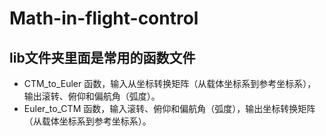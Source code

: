 # Math-in-flight-control
## lib文件夹里面是常用的函数文件
- CTM_to_Euler 函数，输入从坐标转换矩阵（从载体坐标系到参考坐标系），输出滚转、俯仰和偏航角（弧度）。
- Euler_to_CTM 函数，输入滚转、俯仰和偏航角（弧度），输出坐标转换矩阵（从载体坐标系到参考坐标系）。